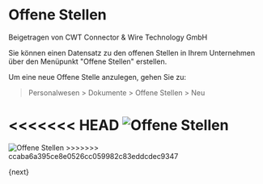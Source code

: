 # Offene Stellen
<span class="text-muted contributed-by">Beigetragen von CWT Connector & Wire Technology GmbH</span>

Sie können einen Datensatz zu den offenen Stellen in Ihrem Unternehmen über den Menüpunkt "Offene Stellen" erstellen.

Um eine neue Offene Stelle anzulegen, gehen Sie zu:

> Personalwesen > Dokumente > Offene Stellen > Neu

<<<<<<< HEAD
<img class="screenshot" alt="Offene Stellen" src="/docs/assets/img/human-resources/job-opening.png">
=======
<img class="screenshot" alt="Offene Stellen" src="{{docs_base_url}}/assets/img/human-resources/job-opening.png">
>>>>>>> ccaba6a395ce8e0526cc059982c83eddcdec9347

{next}
